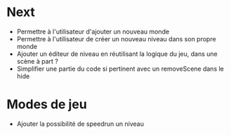 # Next
* Permettre à l'utilisateur d'ajouter un nouveau monde
* Permettre à l'utilisateur de créer un nouveau niveau dans son propre monde
* Ajouter un éditeur de niveau en réutilisant la logique du jeu, dans une scène à part ?
* Simplifier une partie du code si pertinent avec un removeScene dans le hide

# Modes de jeu
* Ajouter la possibilité de speedrun un niveau
